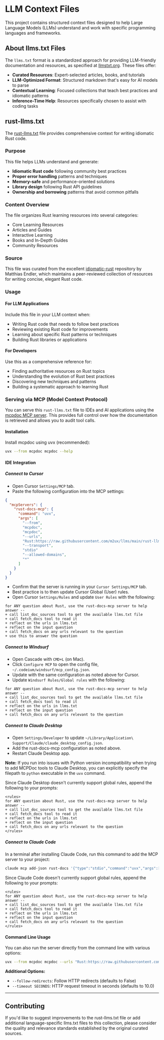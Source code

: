 # LLM Context Files

This project contains structured context files designed to help Large Language Models (LLMs) understand and work with specific programming languages and frameworks.

## About llms.txt Files

The `llms.txt` format is a standardized approach for providing LLM-friendly documentation and resources, as specified at [llmstxt.org](https://llmstxt.org/). These files offer:

- **Curated Resources**: Expert-selected articles, books, and tutorials
- **LLM-Optimized Format**: Structured markdown that's easy for AI models to parse
- **Contextual Learning**: Focused collections that teach best practices and idiomatic patterns
- **Inference-Time Help**: Resources specifically chosen to assist with coding tasks

## rust-llms.txt

The [rust-llms.txt](rust-llms.txt) file provides comprehensive context for writing idiomatic Rust code.

### Purpose

This file helps LLMs understand and generate:
- **Idiomatic Rust code** following community best practices
- **Proper error handling** patterns and techniques
- **Memory-safe** and performance-oriented solutions
- **Library design** following Rust API guidelines
- **Ownership and borrowing** patterns that avoid common pitfalls

### Content Overview

The file organizes Rust learning resources into several categories:

- Core Learning Resources
- Articles and Guides
- Interactive Learning
- Books and In-Depth Guides
- Community Resources

### Source

This file was curated from the excellent [idiomatic-rust](https://github.com/mre/idiomatic-rust) repository by Matthias Endler, which maintains a peer-reviewed collection of resources for writing concise, elegant Rust code.

### Usage

#### For LLM Applications
Include this file in your LLM context when:
- Writing Rust code that needs to follow best practices
- Reviewing existing Rust code for improvements
- Learning about specific Rust patterns or techniques
- Building Rust libraries or applications

#### For Developers
Use this as a comprehensive reference for:
- Finding authoritative resources on Rust topics
- Understanding the evolution of Rust best practices
- Discovering new techniques and patterns
- Building a systematic approach to learning Rust

### Serving via MCP (Model Context Protocol)

You can serve this `rust-llms.txt` file to IDEs and AI applications using the [mcpdoc MCP server](https://github.com/langchain-ai/mcpdoc). This provides full control over how the documentation is retrieved and allows you to audit tool calls.

#### Installation

Install mcpdoc using uvx (recommended):

```bash
uvx --from mcpdoc mcpdoc --help
```

#### IDE Integration

##### Connect to Cursor

* Open Cursor `Settings/MCP` tab.
* Paste the following configuration into the MCP settings:

```json
{
  "mcpServers": {
    "rust-docs-mcp": {
      "command": "uvx",
      "args": [
        "--from",
        "mcpdoc",
        "mcpdoc",
        "--urls",
        "Rust:https://raw.githubusercontent.com/m2ux/llms/main/rust-llms.txt",
        "--transport",
        "stdio"
        "--allowed-domains",
        "*"
      ]
    }
  }
}
```

* Confirm that the server is running in your `Cursor Settings/MCP` tab.
* Best practice is to then update Cursor Global (User) rules.
* Open Cursor `Settings/Rules` and update `User Rules` with the following:

```
for ANY question about Rust, use the rust-docs-mcp server to help answer -- 
+ call list_doc_sources tool to get the available llms.txt file
+ call fetch_docs tool to read it
+ reflect on the urls in llms.txt 
+ reflect on the input question 
+ call fetch_docs on any urls relevant to the question
+ use this to answer the question
```

##### Connect to Windsurf

* Open Cascade with `CMD+L` (on Mac).
* Click `Configure MCP` to open the config file, `~/.codeium/windsurf/mcp_config.json`.
* Update with the same configuration as noted above for Cursor.
* Update `Windsurf Rules/Global rules` with the following:

```
for ANY question about Rust, use the rust-docs-mcp server to help answer -- 
+ call list_doc_sources tool to get the available llms.txt file
+ call fetch_docs tool to read it
+ reflect on the urls in llms.txt 
+ reflect on the input question 
+ call fetch_docs on any urls relevant to the question
```

##### Connect to Claude Desktop

* Open `Settings/Developer` to update `~/Library/Application\ Support/Claude/claude_desktop_config.json`.
* Add the rust-docs-mcp configuration as noted above.
* Restart Claude Desktop app.

**Note:** If you run into issues with Python version incompatibility when trying to add MCPDoc tools to Claude Desktop, you can explicitly specify the filepath to `python` executable in the `uvx` command.

Since Claude Desktop doesn't currently support global rules, append the following to your prompts:

```
<rules>
for ANY question about Rust, use the rust-docs-mcp server to help answer -- 
+ call list_doc_sources tool to get the available llms.txt file
+ call fetch_docs tool to read it
+ reflect on the urls in llms.txt 
+ reflect on the input question 
+ call fetch_docs on any urls relevant to the question
</rules>
```

##### Connect to Claude Code

In a terminal after installing Claude Code, run this command to add the MCP server to your project:

```bash
claude mcp add-json rust-docs '{"type":"stdio","command":"uvx","args":["--from", "mcpdoc", "mcpdoc", "--urls", "Rust:https://raw.githubusercontent.com/m2ux/llms/main/rust-llms.txt", "--allowed-domains", "*"]}' -s local
```

Since Claude Code doesn't currently support global rules, append the following to your prompts:

```
<rules>
for ANY question about Rust, use the rust-docs-mcp server to help answer -- 
+ call list_doc_sources tool to get the available llms.txt file
+ call fetch_docs tool to read it
+ reflect on the urls in llms.txt 
+ reflect on the input question 
+ call fetch_docs on any urls relevant to the question
</rules>
```

#### Command Line Usage

You can also run the server directly from the command line with various options:

```bash
uvx --from mcpdoc mcpdoc --urls "Rust:https://raw.githubusercontent.com/m2ux/llms/main/rust-llms.txt" --transport sse --port 8082 --host localhost --allowed-domains '*'
```

**Additional Options:**
* `--follow-redirects`: Follow HTTP redirects (defaults to False)
* `--timeout SECONDS`: HTTP request timeout in seconds (defaults to 10.0)

---

## Contributing

If you'd like to suggest improvements to the rust-llms.txt file or add additional language-specific llms.txt files to this collection, please consider the quality and relevance standards established by the original curated sources.
